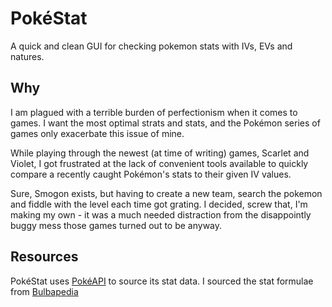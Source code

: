 # PokéStat
A quick and clean GUI for checking pokemon stats with IVs, EVs and natures.

## Why
I am plagued with a terrible burden of perfectionism when it comes to games. I want the most optimal strats and stats, and the Pokémon series of games only exacerbate this issue of mine.

While playing through the newest (at time of writing) games, Scarlet and Violet, I got frustrated at the lack of convenient tools available to quickly compare a recently caught Pokémon's stats to their given IV values.

Sure, Smogon exists, but having to create a new team, search the pokemon and fiddle with the level each time got grating. I decided, screw that, I'm making my own - it was a much needed distraction from the disappointly buggy mess those games turned out to be anyway.

## Resources
PokéStat uses [PokéAPI](https://pokeapi.co/) to source its stat data.
I sourced the stat formulae from [Bulbapedia](https://bulbapedia.bulbagarden.net/wiki/Main_Page)
